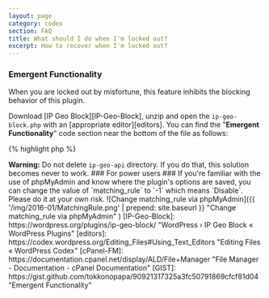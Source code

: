 ```yaml
---
layout: page
category: codex
section: FAQ
title: What should I do when I'm locked out?
excerpt: How to recover when I'm locked out?
---
```


### Emergent Functionality ###

When you are locked out by misfortune, this feature inhibits the blocking 
behavior of this plugin.

Download [IP Geo Block][IP-Geo-Block], unzip and open the `ip-geo-block.php` 
with an [appropriate editor][editors]. You can find the "**Emergent 
Functionality**" code section near the bottom of the file as follows:

{% highlight php %}
<?php
/*----------------------------------------------------------------------------*
 * Emergent Functionality
 *----------------------------------------------------------------------------*/

/**
 * Invalidate blocking behavior in case yourself is locked out.
 *
 * How to use: Activate the following code and upload this file via FTP.
 */
/* -- ADD `/` TO THE TOP OR END OF THIS LINE TO ACTIVATE THE FOLLOWINGS -- *
function ip_geo_block_emergency( $validate ) {
	$validate['result'] = 'passed';
	return $validate;
}
add_filter( 'ip-geo-block-login', 'ip_geo_block_emergency' );
add_filter( 'ip-geo-block-admin', 'ip_geo_block_emergency' );
// */
{% endhighlight %}

This code block can be activated by replacing `/*` (opening multi-line comment)
at the top of the line to `//` (single line comment), or `*` at the end of the 
line to `*/` (closing multi-line comment).

{% highlight php %}
<?php
/*----------------------------------------------------------------------------*
 * Emergent Functionality
 *----------------------------------------------------------------------------*/

/**
 * Invalidate blocking behavior in case yourself is locked out.
 *
 * How to use: Activate the following code and upload this file via FTP.
 */
//* -- ADD `/` TO THE TOP OR END OF THIS LINE TO ACTIVATE THE FOLLOWINGS -- *
function ip_geo_block_emergency( $validate ) {
	$validate['result'] = 'passed';
	return $validate;
}
add_filter( 'ip-geo-block-login', 'ip_geo_block_emergency' );
add_filter( 'ip-geo-block-admin', 'ip_geo_block_emergency' );
// */
{% endhighlight %}

After saving and uploading it to `/wp-content/plugins/ip-geo-block/` on your 
server via FTP, you become to be able to login again as an admin. After 
reconfiguring "**Maching rule**" and "**Country code for matching rule**"
at "**Validation rule settings**" properly, do not forget to restore the 
`ip-geo-block.php` on your server to the original one.

If you have no confidence in editing PHP file, please download ZIP from 
[here][GIST] and use it that "Emergent Functionality" is already activated.

### Another solution at emergency ###

Although the above process is strongly recommended at your emergency, some 
users are not familiar with this type of jobs.

In that case, you can just forcibly remove `ip-geo-block` in your plugin's 
directory (typically `/wp-content/plugins/`) by using FTP or 
[cPanel File Manager][cPanel-FM]. Then you'll see the following message on 
your plugin's dashboard.

![Force to delete]({{ '/img/2015-08/ForceDelete.png' | prepend: site.baseurl }}
 "Force to delete"
)

After that, you can reinstall through "**Add New**" button and reactivate again.
But you'll find soon you're blocked again because your settings still remains 
in your database.

![Blocking message]({{ '/img/2017-03/AdminBlocking.png' | prepend: site.baseurl }}
 "Blocking message"
)

But don't worry about that. A background process kicked by the activation will 
rescue you. After pausing for breath, you can visit your admin dashboard again!

<div class="alert alert-warning">
	<strong>Warning:</strong>
	Do not delete <code>ip-geo-api</code> directory.
	If you do that, this solution becomes never to work.
</div>

### For power users ###

If you're familiar with the use of phpMyAdmin and know where the plugin's 
options are saved, you can change the value of `matching_rule` to `-1` which 
means `Disable`. Please do it at your own risk.

![Change matching_rule via phpMyAdmin]({{ '/img/2016-01/MatchingRule.png' | prepend: site.baseurl }}
 "Change matching_rule via phpMyAdmin"
)

[IP-Geo-Block]: https://wordpress.org/plugins/ip-geo-block/ "WordPress › IP Geo Block « WordPress Plugins"
[editors]:      https://codex.wordpress.org/Editing_Files#Using_Text_Editors "Editing Files « WordPress Codex"
[cPanel-FM]:    https://documentation.cpanel.net/display/ALD/File+Manager "File Manager - Documentation - cPanel Documentation"
[GIST]:         https://gist.github.com/tokkonopapa/90921317325a3fc50791869cfcf81d04 "Emergent Functionality"
